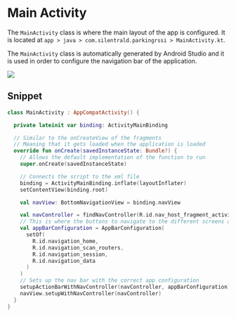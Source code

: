 # Main Activity

The `MainActivity` class is where the main layout of the app is configured.
It is located at `app > java > com.silentrald.parkingrssi > MainActivity.kt`.

The `MainActivity` class is automatically generated by Android Studio and it is used
in order to configure the navigation bar of the application.

![](https://i.imgur.com/7bimawj.png)

## Snippet

```kt
class MainActivity : AppCompatActivity() {

  private lateinit var binding: ActivityMainBinding

  // Similar to the onCreateView of the fragments
  // Meaning that it gets loaded when the application is loaded
  override fun onCreate(savedInstanceState: Bundle?) {
    // Allows the default implementation of the function to run
    super.onCreate(savedInstanceState)

    // Connects the script to the xml file
    binding = ActivityMainBinding.inflate(layoutInflater)
    setContentView(binding.root)

    val navView: BottomNavigationView = binding.navView

    val navController = findNavController(R.id.nav_host_fragment_activity_main)
    // This is where the buttons to navigate to the different screens are configured
    val appBarConfiguration = AppBarConfiguration(
      setOf(
        R.id.navigation_home,
        R.id.navigation_scan_routers,
        R.id.navigation_session,
        R.id.navigation_data
      )
    )
    // Sets up the nav bar with the correct app configuration
    setupActionBarWithNavController(navController, appBarConfiguration)
    navView.setupWithNavController(navController)
  }
}
```